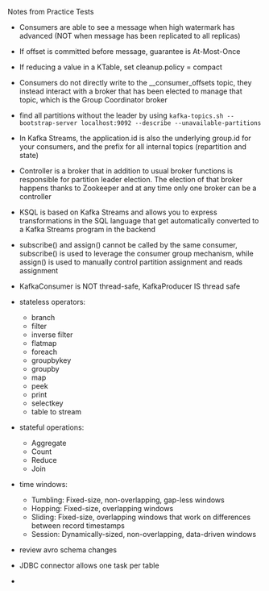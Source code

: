 Notes from Practice Tests

- Consumers are able to see a message when high watermark has advanced (NOT when message has been replicated to all replicas)

- If offset is committed before message, guarantee is At-Most-Once

- If reducing a value in a KTable, set cleanup.policy = compact

- Consumers do not directly write to the __consumer_offsets topic, they instead interact with a broker that has been elected to manage that topic, which is the Group Coordinator broker

- find all partitions without the leader by using `kafka-topics.sh --bootstrap-server localhost:9092 --describe --unavailable-partitions`

- In Kafka Streams, the application.id is also the underlying group.id for your consumers, and the prefix for all internal topics (repartition and state)

- Controller is a broker that in addition to usual broker functions is responsible for partition leader election. The election of that broker happens thanks to Zookeeper and at any time only one broker can be a controller


- KSQL is based on Kafka Streams and allows you to express transformations in the SQL language that get automatically converted to a Kafka Streams program in the backend


- subscribe() and assign() cannot be called by the same consumer, subscribe() is used to leverage the consumer group mechanism, while assign() is used to manually control partition assignment and reads assignment


- KafkaConsumer is NOT thread-safe, KafkaProducer IS thread safe

- stateless operators:
  - branch
  - filter
  - inverse filter
  - flatmap
  - foreach
  - groupbykey
  - groupby
  - map
  - peek
  - print
  - selectkey
  - table to stream

- stateful operations:
  - Aggregate
  - Count
  - Reduce
  - Join

- time windows:
  - Tumbling: Fixed-size, non-overlapping, gap-less windows
  - Hopping: Fixed-size, overlapping windows
  - Sliding: Fixed-size, overlapping windows that work on differences between record timestamps
  - Session: Dynamically-sized, non-overlapping, data-driven windows


- review avro schema changes

- JDBC connector allows one task per table

-

